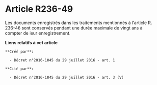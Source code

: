 # Article R236-49

Les documents enregistrés dans les traitements mentionnés à l'article R. 236-46 sont conservés pendant une durée maximale de
vingt ans à compter de leur enregistrement.

**Liens relatifs à cet article**

	**Créé par**:

	  - Décret n°2016-1045 du 29 juillet 2016 - art. 1

	**Cité par**:

	  - Décret n°2016-1045 du 29 juillet 2016 - art. 3 (V)
